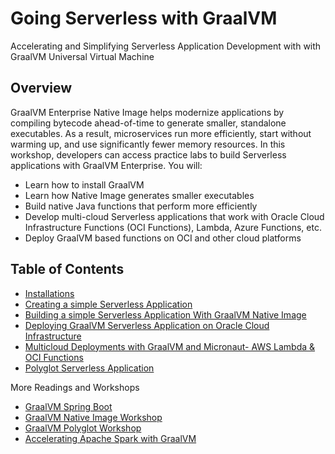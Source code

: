 # Going Serverless with GraalVM
Accelerating and Simplifying Serverless Application Development with  with GraalVM Universal Virtual Machine

## Overview
 GraalVM Enterprise Native Image helps modernize applications by compiling  bytecode ahead-of-time to generate smaller, standalone executables. As a result, microservices run more efficiently, start without warming up, and use significantly fewer memory resources.  In this workshop, developers can access practice labs to build Serverless applications with GraalVM Enterprise. You will:

*  Learn how to install GraalVM 
*  Learn how Native Image generates smaller executables
*  Build native Java functions that perform more efficiently
*  Develop multi-cloud Serverless applications that work with Oracle Cloud Infrastructure Functions (OCI Functions), Lambda, Azure Functions, etc.
*  Deploy GraalVM based functions on OCI and other cloud platforms


## Table of Contents

* [Installations](./0/)
* [Creating a simple Serverless Application ](./1/)
* [Building a simple Serverless Application With GraalVM Native Image](./2/)
* [Deploying GraalVM Serverless Application on Oracle Cloud Infrastructure](./3/)
* [Multicloud Deployments with GraalVM and Micronaut- AWS Lambda & OCI Functions ](./4/)
* [Polyglot Serverless Application](./5/)

More Readings and Workshops

* [GraalVM Spring Boot](https://github.com/nelvadas/GraalVM-SpringBoot-Labs)
* [GraalVM Native Image Workshop](https://github.com/krisfoster/Native-Image-Workshop)
* [GraalVM Polyglot Workshop](https://github.com/nelvadas/GraalVM-Polyglot-Labs)
* [Accelerating Apache Spark with GraalVM](https://github.com/nelvadas/spark-with-graalvm)
